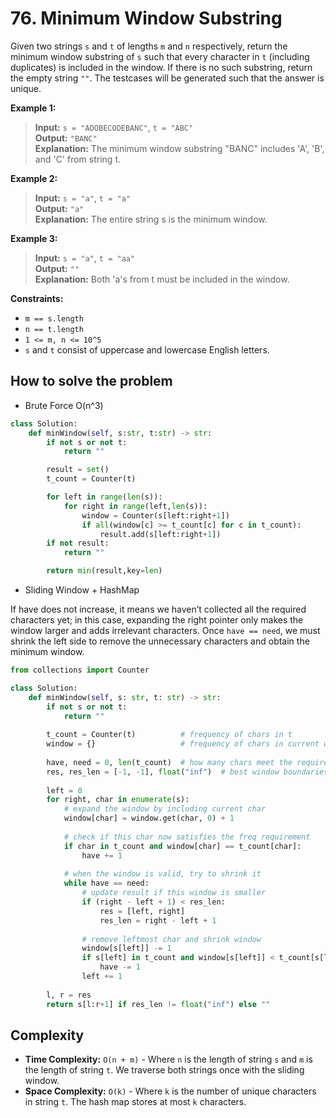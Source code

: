 # 76. Minimum Window Substring

<Badge type="danger" text="Hard" /> [<Badge type="info" text="LeetCode" />](https://leetcode.com/problems/minimum-window-substring/)

Given two strings `s` and `t` of lengths `m` and `n` respectively, return the minimum window substring of `s` such that every character in `t` (including duplicates) is included in the window. If there is no such substring, return the empty string `""`. The testcases will be generated such that the answer is unique.

**Example 1:**
> **Input:** `s = "ADOBECODEBANC"`, `t = "ABC"`  
> **Output:** `"BANC"`  
> **Explanation:** The minimum window substring "BANC" includes 'A', 'B', and 'C' from string t.

**Example 2:**
> **Input:** `s = "a"`, `t = "a"`  
> **Output:** `"a"`  
> **Explanation:** The entire string s is the minimum window.

**Example 3:**
> **Input:** `s = "a"`, `t = "aa"`  
> **Output:** `""`  
> **Explanation:** Both 'a's from t must be included in the window.

**Constraints:**
- `m == s.length`
- `n == t.length`
- `1 <= m, n <= 10^5`
- `s` and `t` consist of uppercase and lowercase English letters.


## How to solve the problem

- Brute Force O(n^3)

```python
class Solution:
    def minWindow(self, s:str, t:str) -> str:
        if not s or not t:
            return ""

        result = set()
        t_count = Counter(t)

        for left in range(len(s)):
            for right in range(left,len(s)):
                window = Counter(s[left:right+1])
                if all(window[c] >= t_count[c] for c in t_count):
                    result.add(s[left:right+1])
        if not result:
            return ""

        return min(result,key=len)
```

- Sliding Window + HashMap

If have does not increase, it means we haven’t collected all the required characters yet; in this case, expanding the right pointer only makes the window larger and adds irrelevant characters.
Once `have == need`, we must shrink the left side to remove the unnecessary characters and obtain the minimum window.

```python
from collections import Counter

class Solution:
    def minWindow(self, s: str, t: str) -> str:
        if not s or not t:
            return ""
        
        t_count = Counter(t)          # frequency of chars in t
        window = {}                   # frequency of chars in current window
        
        have, need = 0, len(t_count)  # how many chars meet the required freq, total needed
        res, res_len = [-1, -1], float("inf")  # best window boundaries and length
        
        left = 0
        for right, char in enumerate(s):
            # expand the window by including current char
            window[char] = window.get(char, 0) + 1
            
            # check if this char now satisfies the freq requirement
            if char in t_count and window[char] == t_count[char]:
                have += 1
            
            # when the window is valid, try to shrink it
            while have == need:
                # update result if this window is smaller
                if (right - left + 1) < res_len:
                    res = [left, right]
                    res_len = right - left + 1
                
                # remove leftmost char and shrink window
                window[s[left]] -= 1
                if s[left] in t_count and window[s[left]] < t_count[s[left]]:
                    have -= 1
                left += 1
        
        l, r = res
        return s[l:r+1] if res_len != float("inf") else ""

```
## Complexity
- **Time Complexity:** `O(n + m)` - Where `n` is the length of string `s` and `m` is the length of string `t`. We traverse both strings once with the sliding window.
- **Space Complexity:** `O(k)` - Where `k` is the number of unique characters in string `t`. The hash map stores at most `k` characters.